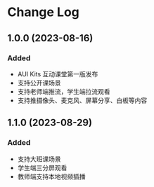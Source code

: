 # Change Log

## 1.0.0 (2023-08-16)

### Added
- AUI Kits 互动课堂第一版发布
- 支持公开课场景
- 支持老师端推流，学生端拉流观看
- 支持推摄像头、麦克风、屏幕分享、白板等内容

## 1.1.0 (2023-08-29)

### Added
- 支持大班课场景
- 学生端三分屏观看
- 教师端支持本地视频插播
